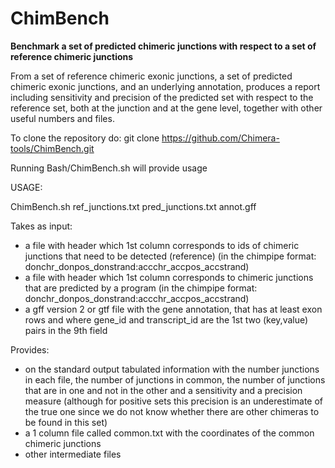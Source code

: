 # ChimBench
**Benchmark a set of predicted chimeric junctions with respect to a set of reference chimeric junctions**

From a set of reference chimeric exonic junctions, a set of predicted chimeric exonic junctions, and an underlying annotation, produces a report including sensitivity and precision of the predicted set with respect to the reference set, both at the junction and at the gene level, together with other useful numbers and files.

To clone the repository do:
git clone https://github.com/Chimera-tools/ChimBench.git

Running Bash/ChimBench.sh will provide usage

USAGE:

ChimBench.sh ref_junctions.txt pred_junctions.txt annot.gff

Takes as input:
- a file with header which 1st column corresponds to ids of chimeric junctions that need to be detected (reference) (in the chimpipe format: donchr_donpos_donstrand:accchr_accpos_accstrand)
- a file with header which 1st column corresponds to chimeric junctions that are predicted by a program (in the chimpipe format: donchr_donpos_donstrand:accchr_accpos_accstrand)
- a gff version 2 or gtf file with the gene annotation, that has at least exon rows and where gene_id and transcript_id are the 1st two (key,value) pairs in the 9th field

Provides:
- on the standard output tabulated information with the number junctions in each file, the number of junctions in common, the number of junctions that are in one and not in the other and a sensitivity and a precision measure (although for positive sets this precision is an underestimate of the true one since we do not know whether there are other chimeras to be found in this set)
- a 1 column file called common.txt with the coordinates of the common chimeric junctions
- other intermediate files

